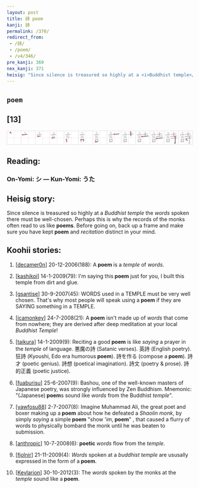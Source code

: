```yaml
---
layout: post
title: 詩 poem
kanji: 詩
permalink: /370/
redirect_from:
 - /詩/
 - /poem/
 - /v4/346/
pre_kanji: 369
nex_kanji: 371
heisig: "Since silence is treasured so highly at a <i>Buddhist temple</i> the <i>words</i> spoken there must be well-chosen. Perhaps this is why the records of the monks often read to us like <b>poems</b>. Before going on, back up a frame and make sure you have kept <b>poem</b> and <i>recitation</i> distinct in your mind."
---
```


## `poem`

## [13]

<div class="stroke"><img src="../images/E8A9A9.png" /></div>

## Reading:

### On-Yomi: シ &mdash; Kun-Yomi: うた

## Heisig story:

Since silence is treasured so highly at a <i>Buddhist temple</i> the <i>words</i> spoken there must be well-chosen. Perhaps this is why the records of the monks often read to us like <b>poems</b>. Before going on, back up a frame and make sure you have kept <b>poem</b> and <i>recitation</i> distinct in your mind.

## Koohii stories:

1) [<a href="http://kanji.koohii.com/profile/decamer0n">decamer0n</a>] 20-12-2006(188): A<strong> poem</strong> is a <em>temple</em> of <em>words</em>.

2) [<a href="http://kanji.koohii.com/profile/kashikoi">kashikoi</a>] 14-1-2009(79): I&#039;m saying this<strong> poem</strong> just for you, I built this temple from dirt and glue.

3) [<a href="http://kanji.koohii.com/profile/gsantise">gsantise</a>] 30-9-2007(45): WORDS used in a TEMPLE must be very well chosen. That&#039;s why most people will speak using a<strong> poem</strong> if they are SAYING something in a TEMPLE.

4) [<a href="http://kanji.koohii.com/profile/icamonkey">icamonkey</a>] 24-7-2008(21): A<strong> poem</strong> isn&#039;t made up of <em>words</em> that come from nowhere; they are derived after deep meditation at your local <em>Buddhist Temple</em>!

5) [<a href="http://kanji.koohii.com/profile/taikura">taikura</a>] 14-1-2009(9): Reciting a good<strong> poem</strong> is like <em>saying</em> a prayer in the <em>temple</em> of language. 悪魔の詩 (Satanic verses). 英詩 (English poetry). 狂詩 (Kyoushi, Edo era humorous<strong> poem</strong>). 詩を作る (compose a<strong> poem</strong>). 詩才 (poetic genius). 詩想 (poetical imagination). 詩文 (poetry &amp; prose). 詩的正義 (poetic justice).

6) [<a href="http://kanji.koohii.com/profile/fuaburisu">fuaburisu</a>] 25-6-2007(9): Bashou, one of the well-known masters of Japanese poetry, was strongly influenced by Zen Buddhism. Mnemonic: &quot;(Japanese)<strong> poem</strong>s sound like <em>words</em> from the Buddhist <em>temple</em>&quot;.

7) [<a href="http://kanji.koohii.com/profile/yawfosu88">yawfosu88</a>] 2-7-2007(8): Imagine Muhammad Ali, the great poet and boxer making up a<strong> poem</strong> about how he defeated a <em>Shaolin monk</em>, by simply <em>saying</em> a simple<strong> poem</strong> &quot;show &#039;im,<strong> poem</strong>&quot; , that caused a flurry of words to physically bombard the monk until he was beaten to submission.

8) [<a href="http://kanji.koohii.com/profile/anthropic">anthropic</a>] 10-7-2008(6): <strong>poetic</strong> <em>words</em> flow from the <em>temple</em>.

9) [<a href="http://kanji.koohii.com/profile/fjolnir">fjolnir</a>] 21-11-2009(4): <em>Words</em> spoken at a <em>buddhist temple</em> are ususally expressed in the form of a<strong> poem</strong>.

10) [<a href="http://kanji.koohii.com/profile/Kevlarion">Kevlarion</a>] 30-10-2012(3): The <em>words</em> spoken by the monks at the <em>temple</em> sound like a<strong> poem</strong>.

